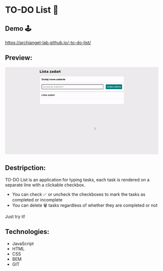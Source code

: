 # TO-DO List 📝

## Demo 🕹️
https://archiangel-lab.github.io/-to-do-list/

## Preview:
<img src="https://github.com/archiangel-lab/-to-do-list/blob/main/images/to_do_list.gif" alt="preview">


## Destripction:
TO-DO List is an application for typing tasks, each task is rendered on a separate line with a clickable checkbox.<br>
- You can check ✅ or uncheck the checkboxes to mark the tasks as completed or incomplete
- You can delete 🗑️ tasks regardless of whether they are completed or not

Just try it!

## Technologies:
- JavaScript
- HTML
- CSS
- BEM
- GIT
